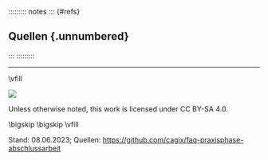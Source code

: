 ::::::::: notes
::: {#refs}
## Quellen {.unnumbered}
:::
:::::::::


* * * * *

\vfill

![](https://licensebuttons.net/l/by-sa/4.0/88x31.png)

Unless otherwise noted, this work is licensed under CC BY-SA 4.0.

\bigskip
\bigskip
\vfill

Stand: 08.06.2023;
Quellen: https://github.com/cagix/faq-praxisphase-abschlussarbeit
